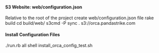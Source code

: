 

#### S3 Website: web/configuration.json
Relative to the root of the project
create web/configuration.json file
rake build
cd build/web/
s3cmd -P sync . s3://orca.pandastrike.com

#### Install Configuration Files
./run.rb all shell install_orca_config_test.sh


